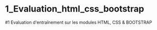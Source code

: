 # 1_Evaluation_html_css_bootstrap
#1 Evaluation d'entraînement sur les modules HTML, CSS &amp; BOOTSTRAP
